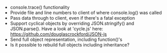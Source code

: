 - console.trace() functionality
- Provide file and line numbers to client of where console.log() was called
- Pass data through to client, even if there's a fatal exception
- Support cyclical objects by overriding JSON.stringify() and JSON.parse(). Have a look at 'cycle.js' here: https://github.com/douglascrockford/JSON-js
- Send full object representation, including function()'s
- Is it possible to rebuild full objects including inheritance?